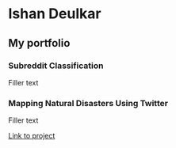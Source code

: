 # Ishan Deulkar

## My portfolio

### Subreddit Classification

Filler text

### Mapping Natural Disasters Using Twitter

Filler text

[Link to project](https://github.com/Ishan16D/TwitterDisasterMapping/tree/a84f9de83d236efa86644bdb28c5643a0886633d)
